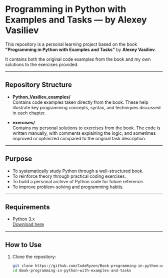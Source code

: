 # Programming in Python with Examples and Tasks — by Alexey Vasiliev

This repository is a personal learning project based on the book  
**"Programming in Python with Examples and Tasks"** by **Alexey Vasiliev**.

It contains both the original code examples from the book and my own solutions to the exercises provided.

---

## Repository Structure

- **Python_Vasiliev_examples/**  
  Contains code examples taken directly from the book. These help illustrate key programming concepts, syntax, and techniques discussed in each chapter.

- **exercises/**  
  Contains my personal solutions to exercises from the book. The code is written manually, with comments explaining the logic, and sometimes improved or optimized compared to the original task description.

---

## Purpose

- To systematically study Python through a well-structured book.
- To reinforce theory through practical coding exercises.
- To build a personal archive of Python code for future reference.
- To improve problem-solving and programming habits.

---

## Requirements

- Python 3.x  
  [Download here](https://www.python.org/downloads/)

---

## How to Use

1. Clone the repository:
   ```bash
   git clone https://github.com/CodeRyzen/Book-programming-in-python-with-examples-and-tasks.git
   cd Book-programming-in-python-with-examples-and-tasks
